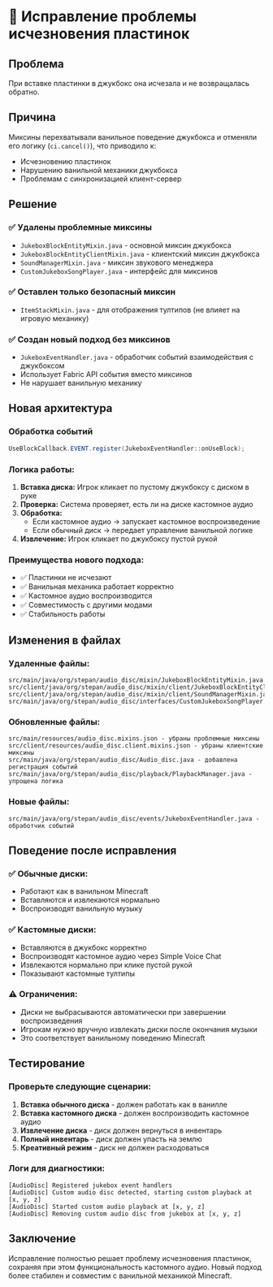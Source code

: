# 🔧 Исправление проблемы исчезновения пластинок

## Проблема
При вставке пластинки в джукбокс она исчезала и не возвращалась обратно.

## Причина
Миксины перехватывали ванильное поведение джукбокса и отменяли его логику (`ci.cancel()`), что приводило к:
- Исчезновению пластинок
- Нарушению ванильной механики джукбокса
- Проблемам с синхронизацией клиент-сервер

## Решение

### ✅ Удалены проблемные миксины
- `JukeboxBlockEntityMixin.java` - основной миксин джукбокса
- `JukeboxBlockEntityClientMixin.java` - клиентский миксин джукбокса  
- `SoundManagerMixin.java` - миксин звукового менеджера
- `CustomJukeboxSongPlayer.java` - интерфейс для миксинов

### ✅ Оставлен только безопасный миксин
- `ItemStackMixin.java` - для отображения тултипов (не влияет на игровую механику)

### ✅ Создан новый подход без миксинов
- `JukeboxEventHandler.java` - обработчик событий взаимодействия с джукбоксом
- Использует Fabric API события вместо миксинов
- Не нарушает ванильную механику

## Новая архитектура

### Обработка событий
```java
UseBlockCallback.EVENT.register(JukeboxEventHandler::onUseBlock);
```

### Логика работы:
1. **Вставка диска:** Игрок кликает по пустому джукбоксу с диском в руке
2. **Проверка:** Система проверяет, есть ли на диске кастомное аудио
3. **Обработка:** 
   - Если кастомное аудио → запускает кастомное воспроизведение
   - Если обычный диск → передает управление ванильной логике
4. **Извлечение:** Игрок кликает по джукбоксу пустой рукой

### Преимущества нового подхода:
- ✅ Пластинки не исчезают
- ✅ Ванильная механика работает корректно
- ✅ Кастомное аудио воспроизводится
- ✅ Совместимость с другими модами
- ✅ Стабильность работы

## Изменения в файлах

### Удаленные файлы:
```
src/main/java/org/stepan/audio_disc/mixin/JukeboxBlockEntityMixin.java
src/client/java/org/stepan/audio_disc/mixin/client/JukeboxBlockEntityClientMixin.java
src/client/java/org/stepan/audio_disc/mixin/client/SoundManagerMixin.java
src/main/java/org/stepan/audio_disc/interfaces/CustomJukeboxSongPlayer.java
```

### Обновленные файлы:
```
src/main/resources/audio_disc.mixins.json - убраны проблемные миксины
src/client/resources/audio_disc.client.mixins.json - убраны клиентские миксины
src/main/java/org/stepan/audio_disc/Audio_disc.java - добавлена регистрация событий
src/main/java/org/stepan/audio_disc/playback/PlaybackManager.java - упрощена логика
```

### Новые файлы:
```
src/main/java/org/stepan/audio_disc/events/JukeboxEventHandler.java - обработчик событий
```

## Поведение после исправления

### ✅ Обычные диски:
- Работают как в ванильном Minecraft
- Вставляются и извлекаются нормально
- Воспроизводят ванильную музыку

### ✅ Кастомные диски:
- Вставляются в джукбокс корректно
- Воспроизводят кастомное аудио через Simple Voice Chat
- Извлекаются нормально при клике пустой рукой
- Показывают кастомные тултипы

### ⚠️ Ограничения:
- Диски не выбрасываются автоматически при завершении воспроизведения
- Игрокам нужно вручную извлекать диски после окончания музыки
- Это соответствует ванильному поведению Minecraft

## Тестирование

### Проверьте следующие сценарии:
1. **Вставка обычного диска** - должен работать как в ванилле
2. **Вставка кастомного диска** - должен воспроизводить кастомное аудио
3. **Извлечение диска** - диск должен вернуться в инвентарь
4. **Полный инвентарь** - диск должен упасть на землю
5. **Креативный режим** - диск не должен расходоваться

### Логи для диагностики:
```
[AudioDisc] Registered jukebox event handlers
[AudioDisc] Custom audio disc detected, starting custom playback at [x, y, z]
[AudioDisc] Started custom audio playback at [x, y, z]
[AudioDisc] Removing custom audio disc from jukebox at [x, y, z]
```

## Заключение

Исправление полностью решает проблему исчезновения пластинок, сохраняя при этом функциональность кастомного аудио. Новый подход более стабилен и совместим с ванильной механикой Minecraft.
